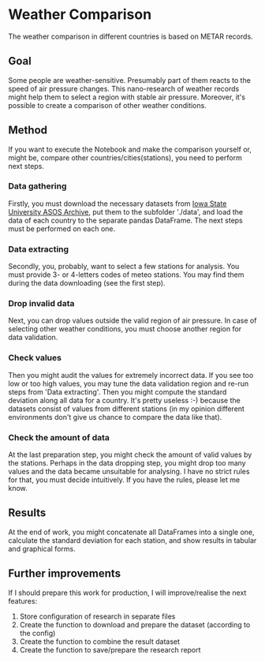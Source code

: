 # Weather Comparison
The weather comparison in different countries is based on METAR records.

## Goal
Some people are weather-sensitive.
Presumably part of them reacts to the speed of air pressure changes.
This nano-research of weather records might help them to select a region with stable air pressure.
Moreover, it's possible to create a comparison of other weather conditions.

## Method
If you want to execute the Notebook and make the comparison yourself or,
might be, compare other countries/cities(stations), you need to perform next steps.

### Data gathering
Firstly, you must download the necessary datasets from
[Iowa State University ASOS Archive](https://mesonet.agron.iastate.edu/request/download.phtml),
put them to the subfolder './data', and load the data of each country to the separate pandas DataFrame.
The next steps must be performed on each one.

### Data extracting 
Secondly, you, probably, want to select a few stations for analysis. 
You must provide 3- or 4-letters codes of meteo stations.
You may find them during the data downloading (see the first step). 

### Drop invalid data
Next, you can drop values outside the valid region of air pressure.
In case of selecting other weather conditions, you must choose another region for data validation.   

### Check values
Then you might audit the values for extremely incorrect data.
If you see too low or too high values, you may tune the data validation region and re-run steps from 'Data extracting'. 
Then you might compute the standard deviation along all data for a country. It's pretty useless :-) because
the datasets consist of values from different stations (in my opinion different environments don't give us chance to
compare the data like that).

### Check the amount of data
At the last preparation step, you might check the amount of valid values by the stations.
Perhaps in the data dropping step, you might drop too many values and the data became unsuitable for analysing.
I have no strict rules for that, you must decide intuitively. If you have the rules, please let me know. 

## Results
At the end of work, you might concatenate all DataFrames into a single one,
calculate the standard deviation for each station, 
and show results in tabular and graphical forms.

## Further improvements
If I should prepare this work for production, I will improve/realise the next features:
1. Store configuration of research in separate files
2. Create the function to download and prepare the dataset (according to the config)
3. Create the function to combine the result dataset
4. Create the function to save/prepare the research report
